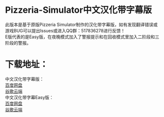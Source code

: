# Pizzeria-Simulator中文汉化带字幕版
此版本是基于原版Pizzeria Simulator制作的汉化带字幕版，如有发现翻译错误或游戏BUG可以提出Issues或进入QQ群：517836278进行反馈！<br/>
E版代表的是Easy版，在夜晚模式加入了警报提示和在回收模式里加入二阶段和三阶段的警报。
# 下载地址：
中文汉化带字幕版：<br/>
[百度网盘](https://pan.baidu.com/s/1BxEHoKsWA8FJnXWOSv6Jow?pwd=fnaf) <br/>
[谷歌云端](https://drive.google.com/file/d/1jMRmKYPSbI96nEoLqgPBUJbS9kqr7Ara/view?usp=sharing) <br/>
中文汉化带字幕Easy版：<br/>
[百度网盘](https://pan.baidu.com/s/1m9gOw077rzGWS8vY23VMoQ?pwd=fnaf) <br/>
[谷歌云端](https://drive.google.com/file/d/1-WPH40Nail8F7V4wYO0kEDuI9TRepDyI/view?usp=sharing) <br/>
